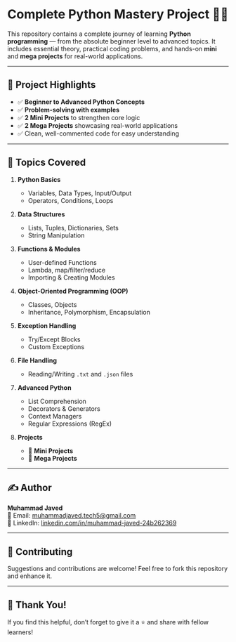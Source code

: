 # Complete Python Mastery Project 🚀🐍

This repository contains a complete journey of learning **Python programming** — from the absolute beginner level to advanced topics. It includes essential theory, practical coding problems, and hands-on **mini** and **mega projects** for real-world applications.

---

## 📌 Project Highlights

- ✅ **Beginner to Advanced Python Concepts**
- ✅ **Problem-solving with examples**
- ✅ **2 Mini Projects** to strengthen core logic
- ✅ **2 Mega Projects** showcasing real-world applications
- ✅ Clean, well-commented code for easy understanding

---

## 🧠 Topics Covered

1. **Python Basics**
   - Variables, Data Types, Input/Output
   - Operators, Conditions, Loops

2. **Data Structures**
   - Lists, Tuples, Dictionaries, Sets
   - String Manipulation

3. **Functions & Modules**
   - User-defined Functions
   - Lambda, map/filter/reduce
   - Importing & Creating Modules

4. **Object-Oriented Programming (OOP)**
   - Classes, Objects
   - Inheritance, Polymorphism, Encapsulation

5. **Exception Handling**
   - Try/Except Blocks
   - Custom Exceptions

6. **File Handling**
   - Reading/Writing `.txt` and `.json` files

7. **Advanced Python**
   - List Comprehension
   - Decorators & Generators
   - Context Managers
   - Regular Expressions (RegEx)


9. **Projects**
   - 🧩 **Mini Projects** 
   - 🧠 **Mega Projects** 

---

## ✍️ Author

**Muhammad Javed**  
📧 Email: [muhammadjaved.tech5@gmail.com](mailto:muhammadjaved.tech5@gmail.com)  
🔗 LinkedIn: [linkedin.com/in/muhammad-javed-24b262369](https://www.linkedin.com/in/muhammad-javed-24b262369)

---

## 🤝 Contributing

Suggestions and contributions are welcome! Feel free to fork this repository and enhance it.

---



## 🙌 Thank You!

If you find this helpful, don’t forget to give it a ⭐ and share with fellow learners!
